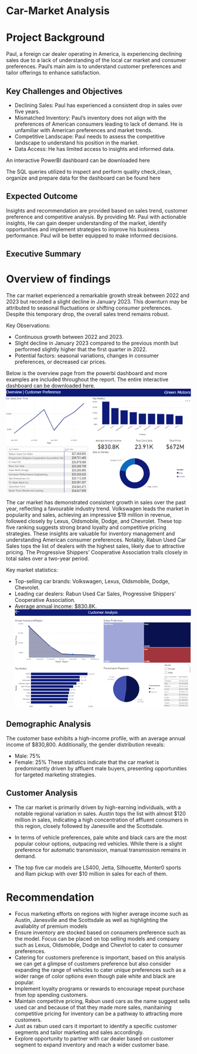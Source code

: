 # Car-Market Analysis
# Project Background 
Paul, a foreign car dealer operating in America, is experiencing declining sales due to a lack of understanding of the local car market and consumer preferences. Paul’s main aim is to understand customer preferences and tailor offerings to enhance satisfaction.

## Key Challenges and Objectives
*	Declining Sales: Paul has experienced a consistent drop in sales over five years.
*	Mismatched Inventory: Paul’s inventory does not align with the preferences of American consumers leading to lack of demand. He is unfamiliar with American preferences and market trends.
*	Competitive Landscape: Paul needs to assess the competitive landscape to understand his position in the market.
*	Data Access: He has limited access to insights and informed data.

An interactive PowerBI dashboard can be downloaded here

The SQL queries utilized to inspect and perform quality check,clean, organize and prepare data for the dashboard can be found here 

## Expected Outcome 
Insights and recommendation are provided based on sales trend, customer preference and competitive analysis. By providing Mr. Paul with actionable insights, He can gain deeper understanding of the market, identify opportunities and implement strategies to improve his business performance. Paul will be better equipped to make informed decisions. 

## Executive Summary 
# Overview of findings 
The car market experienced a remarkable growth streak between 2022 and 2023 but recorded a slight decline in January 2023. This downturn may be attributed to seasonal fluctuations or shifting consumer preferences. Despite this temporary drop, the overall sales trend remains robust.

Key Observations:
- Continuous growth between 2022 and 2023.
- Slight decline in January 2023 compared to the previous month but performed slightly higher that the first quarter in 2022.
- Potential factors: seasonal variations, changes in consumer preferences, or decreased car prices.
  
Below is the overview page from the powerbi dashboard and more examples are included throughout the report. The entire interactive dashboard can be downloaded here.
![Your Image Alt Text](https://raw.githubusercontent.com/den-yefa/Car-Market-/refs/heads/main/Images/Overview.png)


The car market has demonstrated consistent growth in sales over the past year, reflecting a favourable industry trend. Volkswagen leads the market in popularity and sales, achieving an impressive $19 million in revenue, followed closely by Lexus, Oldsmobile, Dodge, and Chevrolet. These top five ranking suggests strong brand loyalty and competitive pricing strategies.
These insights are valuable for inventory management and understanding American consumer preferences. Notably, Rabun Used Car Sales tops the list of dealers with the highest sales, likely due to attractive pricing. The Progressive Shippers' Cooperative Association trails closely in total sales over a two-year period. 

Key market statistics:
- Top-selling car brands: Volkswagen, Lexus, Oldsmobile, Dodge, Chevrolet.
- Leading car dealers: Rabun Used Car Sales, Progressive Shippers' Cooperative Association.
- Average annual income: $830.8K.
![Your Image Alt Text](https://raw.githubusercontent.com/den-yefa/Car-Market-/refs/heads/main/Images/CustomerAnalysis.png)
## Demographic Analysis
The customer base exhibits a high-income profile, with an average annual income of $830,800. Additionally, the gender distribution reveals:
- Male: 75%
- Female: 25%
These statistics indicate that the car market is predominantly driven by affluent male buyers, presenting opportunities for targeted marketing strategies.

## Customer Analysis 
-	The car market is primarily driven by high-earning individuals, with a notable regional variation in sales. Austin tops the list with almost $120 million in sales, indicating a high concentration of affluent consumers in this region, closely followed by Janesville and the Scottsdale.

-	In terms of vehicle preferences, pale white and black cars are the most popular colour options, outpacing red vehicles. While there is a slight preference for automatic transmission, manual transmission remains in demand.
 - The top five car models are LS400, Jetta, Silhouette, Monter0 sports and Ram pickup with over $10 million in sales for each of them.

# Recommendation
* Focus marketing efforts on regions with higher average income such as Austin, Janesville and the Scottsdale as well as highlighting the avaliablity of premium models 
* Ensure inventory are stocked based on consumers preference such as the model. Focus can be placed on top selling models and company such as Lexus, Oldsmobile, Dodge and Chevrlot to cater to consumer preferences.
* Catering for customers preference is important, based on this analysis we can get a glimpse of customers preference but also consider expanding the range of vehicles to cater unique preferences such as a wider range of color options even though pale white and black are popular.
* Implement loyalty programs or rewards to encourage repeat purchase from top spending customers.
* Maintain competitve pricing, Rabun used cars as the name suggest sells used car and because of that they made more sales, manitaining competitive pricing for inventory can be a pathway to attracting more customers.
* Just as rabun used cars it important to identify a specific customer segments and tailor marketing and sales accordingly.
* Explore opportunity to partner with car dealer based on customer segment to expand inventory and reach a wider customer base.
